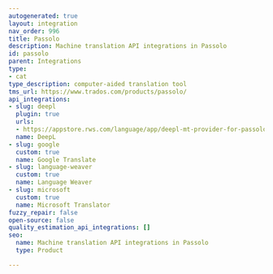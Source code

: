 ```yaml
---
autogenerated: true
layout: integration
nav_order: 996
title: Passolo
description: Machine translation API integrations in Passolo
id: passolo
parent: Integrations
type:
- cat
type_description: computer-aided translation tool
tms_url: https://www.trados.com/products/passolo/
api_integrations:
- slug: deepl
  plugin: true
  urls:
  - https://appstore.rws.com/language/app/deepl-mt-provider-for-passolo/1088/
  name: DeepL
- slug: google
  custom: true
  name: Google Translate
- slug: language-weaver
  custom: true
  name: Language Weaver
- slug: microsoft
  custom: true
  name: Microsoft Translator
fuzzy_repair: false
open-source: false
quality_estimation_api_integrations: []
seo:
  name: Machine translation API integrations in Passolo
  type: Product

---
```


